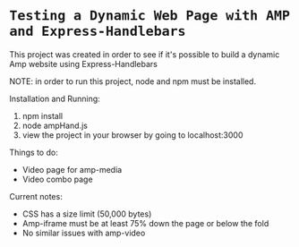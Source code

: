 # `Testing a Dynamic Web Page with AMP and Express-Handlebars`

This project was created in order to see if it's possible to build a dynamic Amp website using Express-Handlebars

NOTE: in order to run this project, node and npm must be installed.

Installation and Running:
1. npm install
2. node ampHand.js
3. view the project in your browser by going to localhost:3000


Things to do:
* Video page for amp-media
* Video combo page

Current notes:
* CSS has a size limit (50,000 bytes)
* Amp-iframe must be at least 75% down the page or below the fold
* No similar issues with amp-video